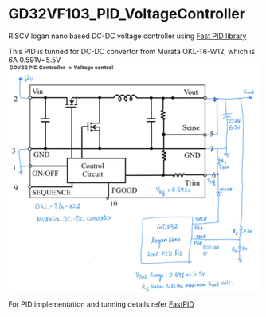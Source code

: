 # GD32VF103_PID_VoltageController

RISCV logan nano based DC-DC voltage controller using [Fast PID library](https://github.com/mike-matera/FastPID)

This PID is tunned for DC-DC convertor from Murata OKL-T6-W12, which is 6A 0.591V~5.5V
![Wiring](/docs/schematic.jpg)

For PID implementation and tunning details refer [FastPID](https://github.com/mike-matera/FastPID/blob/master/README.md)

